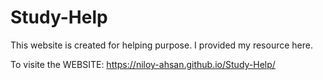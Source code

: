 # Study-Help
This website is created for helping purpose. I provided my resource here. 

To visite the WEBSITE: https://niloy-ahsan.github.io/Study-Help/
